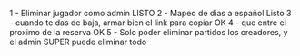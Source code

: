 1 - Eliminar jugador como admin LISTO
2 - Mapeo de dias a español Listo
3 - cuando te das de baja, armar bien el link para copiar OK
4 - que entre el proximo de la reserva OK
5 - Solo poder eliminar partidos los creadores, y el admin SUPER puede eliminar todo
